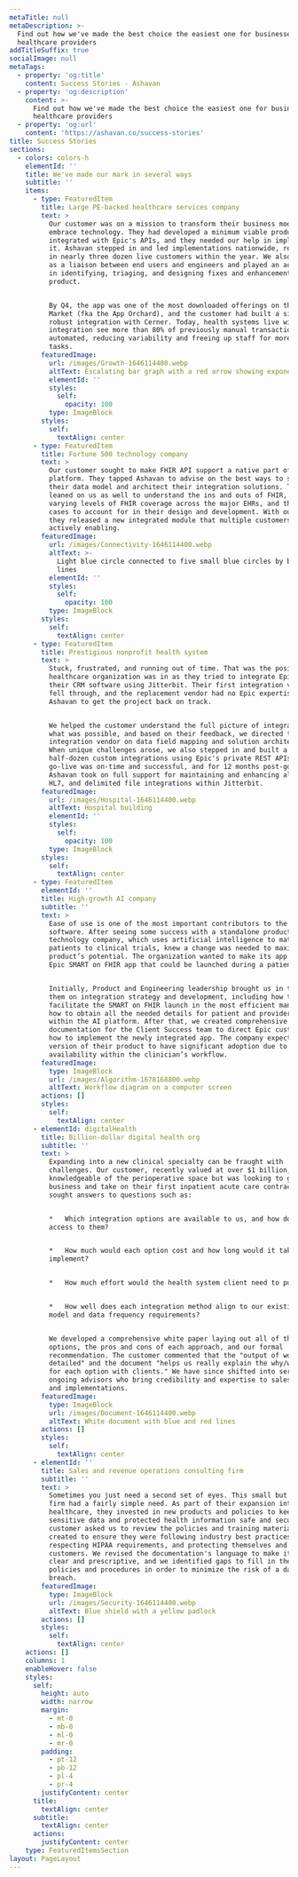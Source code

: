 ```yaml
---
metaTitle: null
metaDescription: >-
  Find out how we've made the best choice the easiest one for businesses and
  healthcare providers
addTitleSuffix: true
socialImage: null
metaTags:
  - property: 'og:title'
    content: Success Stories - Ashavan
  - property: 'og:description'
    content: >-
      Find out how we've made the best choice the easiest one for businesses and
      healthcare providers
  - property: 'og:url'
    content: 'https://ashavan.co/success-stories'
title: Success Stories
sections:
  - colors: colors-h
    elementId: ''
    title: We've made our mark in several ways
    subtitle: ''
    items:
      - type: FeaturedItem
        title: Large PE-backed healthcare services company
        text: >
          Our customer was on a mission to transform their business model and
          embrace technology. They had developed a minimum viable product that
          integrated with Epic's APIs, and they needed our help in implementing
          it. Ashavan stepped in and led implementations nationwide, resulting
          in nearly three dozen live customers within the year. We also served
          as a liaison between end users and engineers and played an active role
          in identifying, triaging, and designing fixes and enhancements to the
          product.


          By Q4, the app was one of the most downloaded offerings on the App
          Market (fka the App Orchard), and the customer had built a similarly
          robust integration with Cerner. Today, health systems live with the
          integration see more than 80% of previously manual transactions now
          automated, reducing variability and freeing up staff for more complex
          tasks.
        featuredImage:
          url: /images/Growth-1646114400.webp
          altText: Escalating bar graph with a red arrow showing exponential growth
          elementId: ''
          styles:
            self:
              opacity: 100
          type: ImageBlock
        styles:
          self:
            textAlign: center
      - type: FeaturedItem
        title: Fortune 500 technology company
        text: >
          Our customer sought to make FHIR API support a native part of their
          platform. They tapped Ashavan to advise on the best ways to structure
          their data model and architect their integration solutions. They
          leaned on us as well to understand the ins and outs of FHIR, the
          varying levels of FHIR coverage across the major EHRs, and the edge
          cases to account for in their design and development. With our help,
          they released a new integrated module that multiple customers are
          actively enabling.
        featuredImage:
          url: /images/Connectivity-1646114400.webp
          altText: >-
            Light blue circle connected to five small blue circles by black
            lines
          elementId: ''
          styles:
            self:
              opacity: 100
          type: ImageBlock
        styles:
          self:
            textAlign: center
      - type: FeaturedItem
        title: Prestigious nonprofit health system
        text: >
          Stuck, frustrated, and running out of time. That was the position this
          healthcare organization was in as they tried to integrate Epic with
          their CRM software using Jitterbit. Their first integration vendor
          fell through, and the replacement vendor had no Epic expertise. Enter
          Ashavan to get the project back on track.


          We helped the customer understand the full picture of integrations and
          what was possible, and based on their feedback, we directed the
          integration vendor on data field mapping and solution architecture.
          When unique challenges arose, we also stepped in and built a
          half-dozen custom integrations using Epic's private REST APIs. The
          go-live was on-time and successful, and for 12 months post-go-live,
          Ashavan took on full support for maintaining and enhancing all API,
          HL7, and delimited file integrations within Jitterbit.
        featuredImage:
          url: /images/Hospital-1646114400.webp
          altText: Hospital building
          elementId: ''
          styles:
            self:
              opacity: 100
          type: ImageBlock
        styles:
          self:
            textAlign: center
      - type: FeaturedItem
        elementId: ''
        title: High-growth AI company
        subtitle: ''
        text: >
          Ease of use is one of the most important contributors to the value of
          software. After seeing some success with a standalone product, this
          technology company, which uses artificial intelligence to match
          patients to clinical trials, knew a change was needed to maximize its
          product’s potential. The organization wanted to make its app into an
          Epic SMART on FHIR app that could be launched during a patient exam.


          Initially, Product and Engineering leadership brought us in to guide
          them on integration strategy and development, including how to
          facilitate the SMART on FHIR launch in the most efficient manner and
          how to obtain all the needed details for patient and provider matching
          within the AI platform. After that, we created comprehensive
          documentation for the Client Success team to direct Epic customers on
          how to implement the newly integrated app. The company expects this
          version of their product to have significant adoption due to its
          availability within the clinician’s workflow.
        featuredImage:
          type: ImageBlock
          url: /images/Algorithm-1678168800.webp
          altText: Workflow diagram on a computer screen
        actions: []
        styles:
          self:
            textAlign: center
      - elementId: digitalHealth
        title: Billion-dollar digital health org
        subtitle: ''
        text: >
          Expanding into a new clinical specialty can be fraught with
          challenges. Our customer, recently valued at over $1 billion, was
          knowledgeable of the perioperative space but was looking to grow the
          business and take on their first inpatient acute care contract. They
          sought answers to questions such as:


          *   Which integration options are available to us, and how do we gain
          access to them?


          *   How much would each option cost and how long would it take to
          implement?


          *   How much effort would the health system client need to put in?


          *   How well does each integration method align to our existing data
          model and data frequency requirements?


          We developed a comprehensive white paper laying out all of the
          options, the pros and cons of each approach, and our formal
          recommendation. The customer commented that the "output of work was
          detailed" and the document "helps us really explain the why/why not
          for each option with clients." We have since shifted into serving as
          ongoing advisors who bring credibility and expertise to sales calls
          and implementations.
        featuredImage:
          type: ImageBlock
          url: /images/Document-1646114400.webp
          altText: White document with blue and red lines
        actions: []
        styles:
          self:
            textAlign: center
      - elementId: ''
        title: Sales and revenue operations consulting firm
        subtitle: ''
        text: >
          Sometimes you just need a second set of eyes. This small but growing
          firm had a fairly simple need. As part of their expansion into
          healthcare, they invested in new products and policies to keep
          sensitive data and protected health information safe and secure. Our
          customer asked us to review the policies and training materials they
          created to ensure they were following industry best practices,
          respecting HIPAA requirements, and protecting themselves and their
          customers. We revised the documentation's language to make it more
          clear and prescriptive, and we identified gaps to fill in their
          policies and procedures in order to minimize the risk of a data
          breach.
        featuredImage:
          type: ImageBlock
          url: /images/Security-1646114400.webp
          altText: Blue shield with a yellow padlock
        actions: []
        styles:
          self:
            textAlign: center
    actions: []
    columns: 1
    enableHover: false
    styles:
      self:
        height: auto
        width: narrow
        margin:
          - mt-0
          - mb-0
          - ml-0
          - mr-0
        padding:
          - pt-12
          - pb-12
          - pl-4
          - pr-4
        justifyContent: center
      title:
        textAlign: center
      subtitle:
        textAlign: center
      actions:
        justifyContent: center
    type: FeaturedItemsSection
layout: PageLayout
---
```

